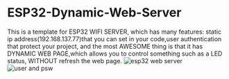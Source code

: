 # ESP32-Dynamic-Web-Server
This is a template for ESP32 WIFI SERVER, which has many features: static ip address(192.168.137.77)that you can set in your code,user authentication that protect your project, and the most AWESOME thing is that it has DYNAMIC WEB PAGE,which allows you to control something such as a LED status, WITHOUT refresh the web page.
![esp32 web server](https://user-images.githubusercontent.com/75357598/129903753-6f7a297e-2171-49e1-bf16-f84aef628c41.jpg)
![user and psw](https://user-images.githubusercontent.com/75357598/129903739-27a11efe-6c5a-4615-abf5-41285d7fac7b.png)
